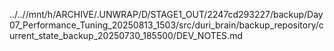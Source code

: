 ../..//mnt/h/ARCHIVE/.UNWRAP/D/STAGE1_OUT/2247cd293227/backup/Day07_Performance_Tuning_20250813_1503/src/duri_brain/backup_repository/current_state_backup_20250730_185500/DEV_NOTES.md